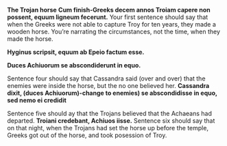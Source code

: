**The Trojan horse**
**Cum  finish-Greeks   decem annos Troiam capere non possent, equum ligneum fecerunt.**
Your first sentence should say that when the Greeks were not able to capture Troy for ten years, they made a wooden horse. You’re narrating the circumstances, not the time, when they made the horse.

**Hyginus scripsit, equum ab Epeio factum esse.**

**Duces Achiuorum se abscondiderunt in equo.**

Sentence four should say that Cassandra said (over and over) that the enemies were inside the horse, but the no one believed her.
**Cassandra dixit, (duces Achiuorum)-change to enemies) se abscondidisse in equo, sed nemo ei credidit**

Sentence five should ay that the Trojans believed that the Achaeans had departed.
**Troiani credebant, Achiuos iisse.**
Sentence six should say that on that night, when the Trojans had set the horse up before the temple, Greeks got out of the horse, and took posession of Troy.
